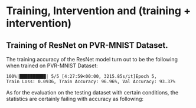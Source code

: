 # Training, Intervention and (training + intervention)

## Training of ResNet on PVR-MNIST Dataset.

The training accuracy of the ResNet model turn out to be the following when trained on PVR-MNIST Dataset:

```
100%|██████████| 5/5 [4:27:59<00:00, 3215.85s/it]Epoch 5, 
Train Loss: 0.0936, Train Accuracy: 96.96%, Val Accuracy: 93.37%
```

As for the evaluation on the testing dataset with certain conditions, the statistics are certainly failing with accuracy as following:

```

```